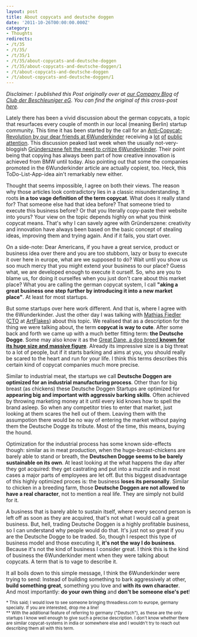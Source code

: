 ```yaml
---
layout: post
title: About copycats and deutsche doggen
date: '2011-10-26T00:00:00.000Z'
category:
- Thoughts
redirects:
- /t/35
- /t/35/
- /t/35/1
- /t/35/about-copycats-and-deutsche-doggen
- /t/35/about-copycats-and-deutsche-doggen/1
- /t/about-copycats-and-deutsche-doggen
- /t/about-copycats-and-deutsche-doggen/1
---
```




_Disclaimer: I published this Post originally over at [our Company Blog](http://blog.dieBeschleuniger.de) of [Club der Beschleuniger eG](http://www.dieBeschleuniger.de). You can find the original of this cross-post [here](http://blog.diebeschleuniger.de/2011/10/about-copycats-and-deutsche-doggen.html)._


Lately there has been a vivid discussion about the german copycats, a topic that&nbsp;resurfaces&nbsp;every couple of month in our local (meaning Berlin) startup community. This time it has been started by the call for an <a href="http://www.6wunderkinder.com/blog/2011/08/09/founders-stand-up-the-anti-copycat-revolution-starts-now/">Anti-Copycat-Revolution by our dear friends at 6Wunderkinder</a> receiving a <a href="http://www.techberlin.com/post/8691059569/to-copy-or-not-copy">lot</a> <a href="http://www.basicthinking.de/blog/2011/10/25/arger-uber-eingeschworene-berliner-startup-szene-lost-neue-debatte-uber-copycats-aus/">of</a> <a href="http://www.heise.de/newsticker/meldung/Krach-in-Berliner-Gruenderszene-1365891.html">public</a> <a href="http://www.ksta.de/html/artikel/1314098346298.shtml">attention</a>. This discussion peaked last week when the usually not-very-bloggish <a href="http://www.gruenderszene.de/allgemein/copycats">Gründerszene felt the need to critize 6Wunderkinder</a>. Their point being that copying has always been part of how creative innovation is achieved from BMW until today. Also pointing out&nbsp;that some the companies promoted in the 6Wunderkinder article are actually copiest, too. Heck, this ToDo-List-App-idea ain't remarkably new either.

Thought that seems impossible, I agree on both their views. The reason why those articles look contradictory lies in a classic misunderstanding. It roots  **in a too&nbsp;vage definition of the term copycat**. What does it really stand for? That someone else had that idea before? That someone tried to execute this business before? Or that you literally copy-paste their website into yours? Your view on the topic depends highly on what you think copycat means. That's why I can savely agree with Gründerszene: creativity and innovation have always been based on the basic concept of stealing ideas, improving them and trying again. And if it fails, you start over.

On a side-note: Dear Americans, if you have a great service, product or business idea over there and you are too stubborn, lazy or busy to execute it over here in europe, what are we&nbsp;supposed&nbsp;to do? Wait until you show us soo much mercy that you might extend your business to our place? Guess what, we are developed enough to execute it ourself. So, who are you to blame us, for doing it ourselfes when you just don't care about this market place? What you are calling the german copycat system, I call **"aking a great business one step further by introducing it into a new market place"**. At least for most startups.

But some startups over here work different. And that is, where I agree with the 6Wunderkinder. Just the other day I was talking with <a href="http://twitter.com/majofi">Mathias Fiedler</a> (<a href="http://www.artflakes.com/de/shop/majofi">CTO</a> at <a href="http://www.artflakes.com/">ArtFlakes</a>) about this topic. We realised that as a description for the thing we were talking about, the term  **copycat is way to cute**.&nbsp;After some back and forth we came up with a much better fitting term:  **the Deutsche Dogge**. Some may also know it as the <a href="http://en.wikipedia.org/wiki/Deutsche_Dogge">Great Dane, a dog breed <b>known for its huge size and massive figure</b></a>. Already its impressive size is a big threat to a lot of people, but if it starts barking and aims at you, you should really be scared to the heart and run for your life. I think this terms describes this certain kind of copycat companies much more precise.

Similar to industrial meat, the startups we call  **Deutsche Doggen are optimized for an industrial manufacturing process**. Other than for big breast (as chickens) these Deutsche Doggen Startups are optimized for  **appearing big and important with aggressiv barking skills**. Often achieved by throwing marketing money at it until every kid knows how to spell the brand asleep. So when any competitor tries to enter that market, just looking at them scares the hell out of them. Leaving them with the assumpotion there would be no way of entering the market without paying them the Deutsche Dogge its tribute. Most of the time, this means, buying the hound.

Optimization for the industrial process has some known side-effects though: similar as in meat production, when the huge-breast-chickens are barely able to stand or breath, the  **Deutschen Dogge seems to be barely sustainable on its own**. At least looking at the what happens the day after they got acquired: they get castrating and put into a muzzle and in most cases a major parts of employees are let off.&nbsp;But this biggest disadvantage of this highly optimized proces is: the business  **loses its personally**. Similar to chicken in a breeding farm, those  **Deutsche Doggen are not allowed to have a real character**, not to mention a real life. They are simply not build for it.

A business that is barely able to sustain itself, where every second person is left off as soon as they are acquired, that's not what I would call&nbsp;a great business.&nbsp;But, hell, trading Deutsche Doggen is a highly profitable business, so I can understand why people would do that. It's just not so great if you are the Deutsche Dogge to be traded. So, though I respect this type of business model and those executing it, **it's&nbsp;not the way I do business**. Because it's not the kind of business I consider great. I think this is the kind of business the 6Wunderkinder ment when they were talking about copycats. A term that is to vage to describe it.

It all boils down to this simple message, I think the 6Wunderkinder were trying to send: Instead of building something to bark&nbsp;aggressively&nbsp;at other,  **build something great**, something you love and  **with its own character**. And most importantly: **do your own thing** and **don't be someone else's pet**!


<small>* This said; I would love to see someone bringing threadless.com to europe, germany specially. If you are interested, drop me a line!
<br>
** With the additional feature of referring to germany ("Deutsch"), as these are the only startups I know well enough to give such a precise description. I don't know whether there are similar copycat-systems in india or somewhere else and I wouldn't try to reach out describing them all with this term.</small>
